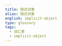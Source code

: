 ```yaml
---
title: 隐式对象
alias: 隐式对象
english: implicit-object
type: glossary
tags:
  - 词汇表
  - implicit-object
---
```

